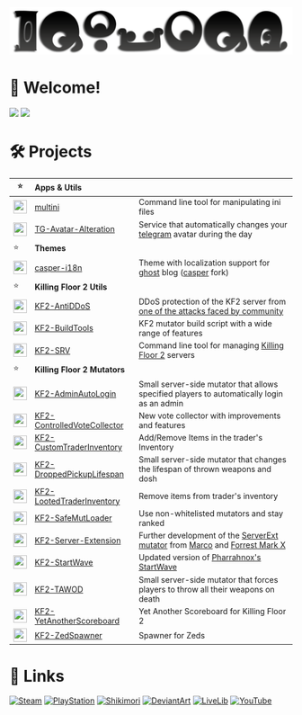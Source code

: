 ![](PreviewAlt.png)

# 👋 Welcome!
![](https://github-readme-stats.vercel.app/api?username=GenZmeY&hide_border=true&include_all_commits=true&theme=default&show_icons=true) ![](https://github-readme-stats.vercel.app/api/top-langs/?username=GenZmeY&layout=compact&hide_border=true&exclude_repo=KF2-Dev-Scripts,UnofficialMod,Zedternal-Reborn,KF2-FriendlyHUD,KF2-CustomZeds,KF2-StartWave)

# 🛠 Projects
|⭐️|**Apps & Utils**||
|-|:-|-|
|<img src="https://simpleicons.org/icons/go.svg" width="24" height="24" align="top">|[multini](https://github.com/GenZmeY/multini)|Command line tool for manipulating ini files|
|<img src="https://simpleicons.org/icons/python.svg" width="24" height="24" align="top">|[TG-Avatar-Alteration](https://github.com/GenZmeY/TG-Avatar-Alteration)|Service that automatically changes your [telegram](https://telegram.org) avatar during the day|
|⭐️|**Themes**||
|<img src="https://simpleicons.org/icons/ghost.svg" width="24" height="24" align="top">|[casper-i18n](https://github.com/GenZmeY/casper-i18n)|Theme with localization support for [ghost](https://github.com/tryghost/ghost) blog ([casper](https://github.com/TryGhost/Casper) fork)|
|⭐️|**Killing Floor 2 Utils**||
|<img src="https://simpleicons.org/icons/go.svg" width="24" height="24" align="top">|[KF2-AntiDDoS](https://github.com/GenZmeY/KF2-AntiDDoS)|DDoS protection of the KF2 server from [one of the attacks faced by community](https://forums.tripwireinteractive.com/index.php?threads/kf2-server-on-centos-linux-ddos-defense-with-the-help-of-firewalld.2337631/)|
|<img src="https://simpleicons.org/icons/gnubash.svg" width="24" height="24" align="top">|[KF2-BuildTools](https://github.com/GenZmeY/KF2-BuildTools)|KF2 mutator build script with a wide range of features|
|<img src="https://simpleicons.org/icons/gnubash.svg" width="24" height="24" align="top">|[KF2-SRV](https://github.com/GenZmeY/KF2-SRV)|Command line tool for managing [Killing Floor 2](https://en.wikipedia.org/wiki/Killing_Floor_2) servers|
|⭐️|**Killing Floor 2 Mutators**||
|<img src="https://simpleicons.org/icons/unrealengine.svg" width="24" height="24" align="top">|[KF2-AdminAutoLogin](https://github.com/GenZmeY/KF2-AdminAutoLogin)|Small server-side mutator that allows specified players to automatically login as an admin|
|<img src="https://simpleicons.org/icons/unrealengine.svg" width="24" height="24" align="top">|[KF2-ControlledVoteCollector](https://github.com/GenZmeY/KF2-ControlledVoteCollector)|New vote collector with improvements and features |
|<img src="https://simpleicons.org/icons/unrealengine.svg" width="24" height="24" align="top">|[KF2-CustomTraderInventory](https://github.com/GenZmeY/KF2-CustomTraderInventory)|Add/Remove Items in the trader's Inventory|
|<img src="https://simpleicons.org/icons/unrealengine.svg" width="24" height="24" align="top">|[KF2-DroppedPickupLifespan](https://github.com/GenZmeY/KF2-DroppedPickupLifespan)|Small server-side mutator that changes the lifespan of thrown weapons and dosh|
|<img src="https://simpleicons.org/icons/unrealengine.svg" width="24" height="24" align="top">|[KF2-LootedTraderInventory](https://github.com/GenZmeY/KF2-LootedTraderInventory)|Remove items from trader's inventory|
|<img src="https://simpleicons.org/icons/unrealengine.svg" width="24" height="24" align="top">|[KF2-SafeMutLoader](https://github.com/GenZmeY/KF2-SafeMutLoader)|Use non-whitelisted mutators and stay ranked|
|<img src="https://simpleicons.org/icons/unrealengine.svg" width="24" height="24" align="top">|[KF2-Server-Extension](https://github.com/GenZmeY/KF2-Server-Extension)|Further development of the [ServerExt mutator](https://github.com/ForrestMarkX/KF2-Server-Extension) from [Marco](https://steamcommunity.com/profiles/76561197975509070) and [Forrest Mark X](https://github.com/ForrestMarkX)|
|<img src="https://simpleicons.org/icons/unrealengine.svg" width="24" height="24" align="top">|[KF2-StartWave](https://github.com/GenZmeY/KF2-StartWave)|Updated version of [Pharrahnox's](https://steamcommunity.com/profiles/76561198021230296) [StartWave](https://steamcommunity.com/sharedfiles/filedetails/?id=1417081496)|
|<img src="https://simpleicons.org/icons/unrealengine.svg" width="24" height="24" align="top">|[KF2-TAWOD](https://github.com/GenZmeY/KF2-TAWOD)|Small server-side mutator that forces players to throw all their weapons on death|
|<img src="https://simpleicons.org/icons/unrealengine.svg" width="24" height="24" align="top">|[KF2-YetAnotherScoreboard](https://github.com/GenZmeY/KF2-YetAnotherScoreboard)|Yet Another Scoreboard for Killing Floor 2|
|<img src="https://simpleicons.org/icons/unrealengine.svg" width="24" height="24" align="top">|[KF2-ZedSpawner](https://github.com/GenZmeY/KF2-ZedSpawner)|Spawner for Zeds|

# 🔗 Links
[![Steam](https://img.shields.io/static/v1?message=Steam&logo=steam&labelColor=5c5c5c&color=1182c3&logoColor=white&label=%20)](https://steamcommunity.com/id/GenZmeY)
[![PlayStation](https://img.shields.io/static/v1?message=PlayStation&logo=playstation&labelColor=gray&color=blue&logoColor=white&label=%20)](https://my.playstation.com/profile/GenZmeY)
[![Shikimori](https://img.shields.io/static/v1?message=Shikimori&logo=shikimori&labelColor=gray&color=lightgray&logoColor=white&label=%20)](https://shikimori.one/GenZmeY)
[![DeviantArt](https://img.shields.io/static/v1?message=DeviantArt&logo=deviantart&labelColor=5c5c5c&color=00DC96&logoColor=white&label=%20)](https://www.deviantart.com/genzmey/gallery)
[![LiveLib](https://img.shields.io/static/v1?message=LiveLib&logo=libreoffice&labelColor=gray&color=53BDFB&logoColor=white&label=%20)](https://www.livelib.ru/reader/GenZmeY)
[![YouTube](https://img.shields.io/static/v1?message=YouTube&logo=youtube&labelColor=gray&color=red&logoColor=white&label=%20)](https://www.youtube.com/user/GenZmeY)
